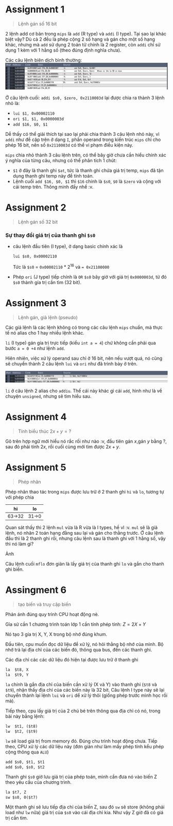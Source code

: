 # Assignment 1

> Lệnh gán số 16 bit

2 lệnh add cơ bản trong `mips` là `add` (R type) và `addi` (I type). Tại sao lại khác biệt vậy? Dù cả 2 đều là phép cộng 2 số hạng và gán cho một số hạng khác, nhưng mà `add` sử dụng 2 toán tử chính là 2 register, còn `addi` chỉ sử dụng 1 kèm với 1 hằng số (theo đúng định nghĩa chưa).

Các câu lệnh biên dịch bình thường:
![!](./pic/2022.04.16-10.26.14.screenshot.png)

Ở câu lệnh cuối: `addi $s0, $zero, 0x2110003d` lại được chia ra thành 3 lệnh nhỏ là:

+ `lui $1, 0x00002110` 
+ `ori $1, $1, 0x0000003d`
+ `add $16, $0, $1` 

Dễ thấy có thể giải thích tại sao lại phải chia thành 3 câu lệnh nhỏ này, vì `addi` như đề cập trên ở dạng `I`, phần operand trong kiến trúc `mips` chỉ cho phép 16 bit, nên số `0x2110003d` có thể vi phạm điều kiện này.

`mips` chia nhỏ thành 3 câu lệnh trên, có thể bây giờ chưa cần hiểu chính xác ý nghĩa của từng câu, nhưng có thể phân tích 1 chút:

+ `$1` ở đây là thanh ghi `$at`, tức là thanh ghi chứa giá trị temp, `mips` đã tận dụng thanh ghi temp này để tính toán.
+ Lệnh cuối `add $16, $0, $1` thì `$16` chính là `$s0`, `$0` là `$zero` và cộng với cái temp trên. Thông minh đấy nhể :v.

# Assignment 2

> Lệnh gán số 32 bit

### Sự thay đổi giá trị của thanh ghi `$s0`

+ câu lệnh đầu tiên (I type), ở dạng basic chính xác là 

    ```
    lui $s0, 0x00002110 
    ```

    Tức là `$s0` = `0x00002110` * $2^{16}$ và `= 0x21100000`

+ Phép `ori` (J type) tiếp chính là `OR` `$s0` bây giờ với giá trị `0x0000003d`, từ đó `$s0` thành gía trị cần tìm (32 bit). 

# Assignment 3

> Lệnh gán, giả lệnh (pseudo)

Các giả lệnh là các lệnh không có trong các câu lệnh `mips` chuẩn, mà thực tế nó alias cho 1 hay nhiều lệnh khác. 

`li` (I type) gán gía trị trực tiếp (kiểu `int a = 4`) chứ không cần phải qua bước `a = 0 +4` như lệnh `add`. 

Hiên nhiên, việc xử lý operand sau chỉ ở 16 bit, nên nếu vượt quá, nó cũng sẽ chuyển thành 2 câu lệnh `lui` và `ori` như đã trình bày ở trên. 

![!](./pic/2022.04.16-10.57.34.screenshot.png)

`li` ở câu lệnh 2 alias cho `addiu`. Thế cái này khác gì cái `add`, hình như là về chuyện `unsigned`, nhưng sẽ tìm hiểu sau.

# Assignment 4

> Tính biểu thúc $2x + y = ?$

Gõ trên hợp ngữ mới hiểu nó rắc rối như nào :v, đầu tiên gán $x$,gán $y$ bằng ?, sau đó phải tính $2x$, rồi cuối cùng mới tìm được $2x+y$. 

# Assignment 5

> Phép nhân

Phép nhân thao tác trong `mips` được lưu trữ ở 2 thanh ghi `hi` và `lo`, tương tự với phép chia

|hi | lo|
|--- |  ---|
|63->32| 31->0|

Quan sát thấy thì 2 lệnh `mul` vừa là R vừa là I types, hề vl :v.  `mul` sẽ là giả lệnh, nó nhân 2 toán hạng đằng sau lại và gán cho thằng trước. Ở câu lệnh đầu thì là 2 thanh ghi rồi, nhưng câu lệnh sau là thanh ghi với 1 hằng số, vậy thì nó làm gì?

Ảnh

Câu lệnh cuối `mflo` đơn giản là lấy giá trị của thanh ghi `lo` và gắn cho thanh ghi biến. 

# Assingment 6

> tạo biến và truy cập biến

Phản ánh đúng quy trình CPU hoạt động nè. 

Gỉa sử cần 1 chương trình toán lớp 1 cần tính phép tính: $Z = 2X + Y$

Nó tạo 3 gía trị X, Y, X trong bộ nhớ đúng khum.

Đầu tiên, cpu muốn đọc dữ liệu để xử lý, nó hỏi thằng bộ nhớ của mình. Bộ nhớ trả lại địa chỉ của các biến đó, thông qua bus, đến các thanh ghi.

Các địa chỉ các các dữ liệu đó hiện tại được lưu trữ ở thanh ghi

```
la	$t8, X
la 	$t9, Y
```

`la` chính là gắn địa chỉ của biến cần xử lý (X và Y) vào thanh ghi (`$t8` và `$t9`), nhận thấy địa chỉ của các biến này là 32 bit. Câu lệnh I type này sẽ lại chuyển thành lại lệnh `lui` và `ori` dể xử lý thôi (giống phép trước mình học rồi mà). 

Tiếp theo, cpu lấy giá trị của 2 chú bé trên thông qua địa chỉ có nó, trong bài này bằng lệnh:

```
lw	$t1, ($t8)
lw	$t2, ($t9)
```

`lw` sẽ load giá trị from memory đó. Đúng chu trình hoạt động chưa. Tiếp theo, CPU xử lý các dữ liệu này (đơn giản như làm mấy phép tính kểu phép cộng thông qua `ALU`) 

```
add $s0, $t1, $t1
add $s0, $s0, $t2
```

Thanh ghi `$s0` giờ lưu giá trị của phép toán, mình cần đưa nó vào biến Z theo yêu cầu của chương trình. 

```
la $t7, Z
sw $s0, 0($t7)
```

Một thanh ghi sẽ lưu tiếp địa chỉ của biến Z, sau đó `sw` sẽ store (không phải load như `lw` nữa) giá trị của `$s0` vào cái địa chỉ kia. Như vậy Z giờ đã có giá trị cần tìm. 